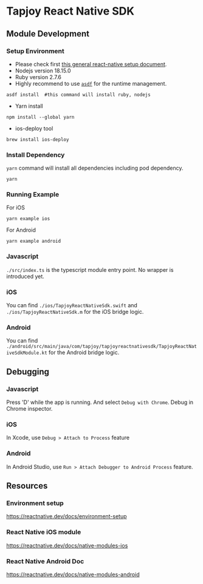 Tapjoy React Native SDK
======================

## Module Development
### Setup Environment
- Please check first [this general react-native setup document](https://reactnative.dev/docs/environment-setup).
- Nodejs version 18.15.0
- Ruby version 2.7.6
- Highly recommend to use [`asdf`](https://asdf-vm.com/) for the runtime management.
```shell
asdf install  #this command will install ruby, nodejs
```
- Yarn install
```shell
npm install --global yarn
```
- ios-deploy tool
```shell
brew install ios-deploy
```

### Install Dependency

`yarn` command will install all dependencies including pod dependency.
```shell
yarn
```
### Running Example

For iOS
```shell
yarn example ios
```
For Android
```shell
yarn example android
```

### Javascript
`./src/index.ts` is the typescript module entry point. No wrapper is introduced yet.

### iOS
You can find `./ios/TapjoyReactNativeSdk.swift` and `./ios/TapjoyReactNativeSdk.m` for the iOS bridge logic.

### Android
You can find `./android/src/main/java/com/tapjoy/tapjoyreactnativesdk/TapjoyReactNativeSdkModule.kt` for the Android bridge logic.

## Debugging

### Javascript
Press 'D' while the app is running. And select `Debug with Chrome`. Debug in Chrome inspector.

### iOS
In Xcode, use `Debug > Attach to Process` feature

### Android
In Android Studio, use `Run > Attach Debugger to Android Process` feature.

## Resources
###  Environment setup
https://reactnative.dev/docs/environment-setup

### React Native iOS module
https://reactnative.dev/docs/native-modules-ios

### React Native Android Doc
https://reactnative.dev/docs/native-modules-android
